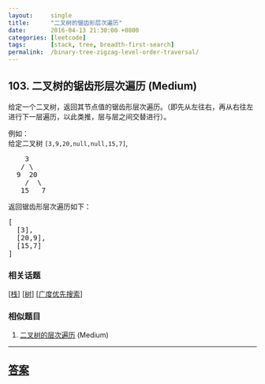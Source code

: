 ```yaml
---
layout:     single
title:      "二叉树的锯齿形层次遍历"
date:       2016-04-13 21:30:00 +0800
categories: [leetcode]
tags:       [stack, tree, breadth-first-search]
permalink:  /binary-tree-zigzag-level-order-traversal/
---
```


## 103. 二叉树的锯齿形层次遍历 (Medium)

<p>给定一个二叉树，返回其节点值的锯齿形层次遍历。（即先从左往右，再从右往左进行下一层遍历，以此类推，层与层之间交替进行）。</p>

<p>例如：<br>
给定二叉树&nbsp;<code>[3,9,20,null,null,15,7]</code>,</p>

<pre>    3
   / \
  9  20
    /  \
   15   7
</pre>

<p>返回锯齿形层次遍历如下：</p>

<pre>[
  [3],
  [20,9],
  [15,7]
]
</pre>

### 相关话题
  [[栈](https://github.com/openset/leetcode/tree/master/tag/stack/README.md)]
  [[树](https://github.com/openset/leetcode/tree/master/tag/tree/README.md)]
  [[广度优先搜索](https://github.com/openset/leetcode/tree/master/tag/breadth-first-search/README.md)]

### 相似题目
  1. [二叉树的层次遍历](/binary-tree-level-order-traversal) (Medium)

---

## [答案](https://github.com/openset/leetcode/tree/master/problems/binary-tree-zigzag-level-order-traversal)
